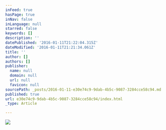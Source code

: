 ```yaml
---
inFeed: true
hasPage: true
inNav: false
inLanguage: null
starred: false
keywords: []
description: ''
datePublished: '2016-01-11T21:22:04.315Z'
dateModified: '2016-01-11T21:21:34.061Z'
title: ''
author: []
authors: []
publisher:
  name: null
  domain: null
  url: null
  favicon: null
sourcePath: _posts/2016-01-11-e30e74c9-9dab-4b5c-9087-3284cce58c94.md
published: true
url: e30e74c9-9dab-4b5c-9087-3284cce58c94/index.html
_type: Article

---
```

![](https://the-grid-user-content.s3-us-west-2.amazonaws.com/0428c9c4-be33-490d-8cee-2abeaa2f16df.jpg)